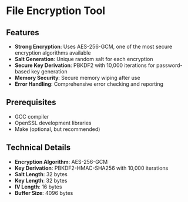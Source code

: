 # File Encryption Tool 



##  Features

- **Strong Encryption**: Uses AES-256-GCM, one of the most secure encryption algorithms available
- **Salt Generation**: Unique random salt for each encryption
- **Secure Key Derivation**: PBKDF2 with 10,000 iterations for password-based key generation
- **Memory Security**: Secure memory wiping after use
- **Error Handling**: Comprehensive error checking and reporting

##  Prerequisites


- GCC compiler
- OpenSSL development libraries
- Make (optional, but recommended)


##  Technical Details

- **Encryption Algorithm**: AES-256-GCM
- **Key Derivation**: PBKDF2-HMAC-SHA256 with 10,000 iterations
- **Salt Length**: 32 bytes
- **Key Length**: 32 bytes
- **IV Length**: 16 bytes
- **Buffer Size**: 4096 bytes






